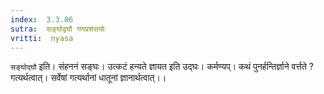 ```yaml
---
index:  3.3.86
sutra:  सङ्घोद्वघौ गणप्रशंसयोः
vritti:  nyasa
---
```


`सङ्घोद्घौ` इति। संहननं सङ्घः। उत्कटं हन्यते ज्ञायत इति उद्घः। कर्मण्यप्। कथं पुनर्हन्तिर्ज्ञाने वर्त्तते ? गत्यर्थत्वात्। सर्वेषां गत्यर्थानां धातूनां ज्ञानार्थत्वात्।।

